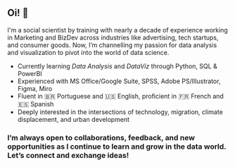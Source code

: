 ## Oi! 👋

I'm a social scientist by training with nearly a decade of experience working in Marketing and BizDev across industries like advertising, tech startups, and consumer goods. Now, I’m channelling my passion for data analysis and visualization to pivot into the world of data science.

- Currently learning *Data Analysis* and *DataViz* through Python, SQL & PowerBI
- Experienced with MS Office/Google Suite, SPSS, Adobe PS/Illustrator, Figma, Miro
- Fluent in 🇧🇷 Portuguese and 🇺🇸 English, proficient in 🇫🇷 French and 🇪🇸 Spanish
- Deeply interested in the intersections of technology, migration, climate displacement, and urban development

### I’m always open to collaborations, feedback, and new opportunities as I continue to learn and grow in the data world. Let’s connect and exchange ideas!
